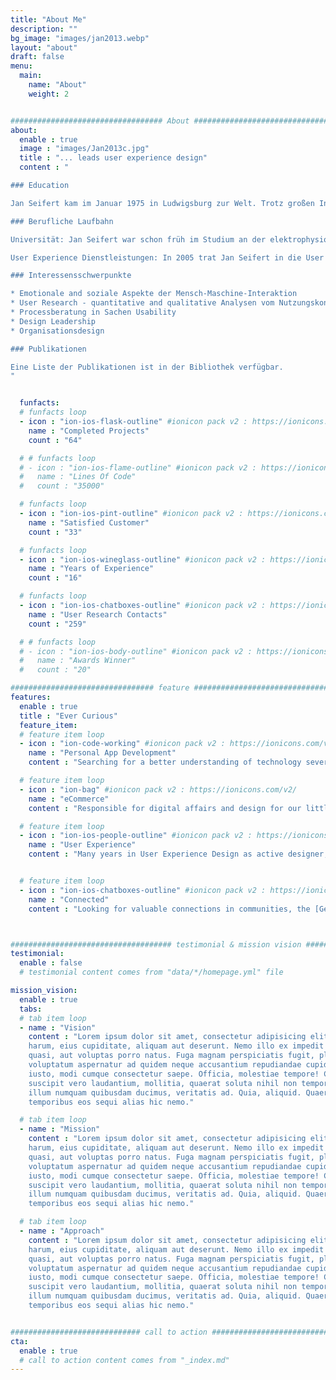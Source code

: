 ```yaml
---
title: "About Me"
description: ""
bg_image: "images/jan2013.webp"
layout: "about"
draft: false
menu:
  main:
    name: "About"
    weight: 2


################################## About #####################################
about:
  enable : true
  image : "images/Jan2013c.jpg"
  title : "... leads user experience design"
  content : "

### Education

Jan Seifert kam im Januar 1975 in Ludwigsburg zur Welt. Trotz großen Interesse an technischen Dingen wollte er sich intensiver mit dem Menschen auseinandersetzen und  studierte zwischen 1995 und 2001 Psychologie in Trier. In der Zeit 1996 engagierte er sich im dortigen EEG-Labor und folgte seiner Faszination für die Verknüpfung von Gehirn und Geist. Der Abschluss in Psychologie folgte 2001 an der Universität Trier (Thema: Negatives Priming unter emotionalen Rahmenbedingungen).

### Berufliche Laufbahn

Universität: Jan Seifert war schon früh im Studium an der elektrophysiologischen Forschung beteiligt. Nach dem Studium promovierte er von 2002-2005 im EEG-Labor der Universität Trier, unter anderem unterstützt durch die DFG und Landesgraduiertenförderung an der Universität Trier. Sein Forschungsinteresse galt hauptsächlich den emotionalen und motivationalen Rahmenbedingungen von Aufmerksamkeitspozessen, sowie empirisch-methodischen Themen. 2005 beendete er erfolgreich seine Promotion.

User Experience Dienstleistungen: In 2005 trat Jan Seifert in die User Interface Design GmbH (UID) ein - einem der weltgrößten User Experience Dienstleister. Seitdem unterstützte er zahlreiche Unternehmen bei Entwurf und Umsetzung interaktiver Produkte. Durch diese Tätigkeiten ist er mit den verschiedensten Branchen und Technologien vertraut.

### Interessensschwerpunkte

* Emotionale and soziale Aspekte der Mensch-Maschine-Interaktion
* User Research - quantitative and qualitative Analysen vom Nutzungskontext bis zur abschließenden Produktbewertung
* Processberatung in Sachen Usability
* Design Leadership
* Organisationsdesign

### Publikationen

Eine Liste der Publikationen ist in der Bibliothek verfügbar.
"


  funfacts:
  # funfacts loop
  - icon : "ion-ios-flask-outline" #ionicon pack v2 : https://ionicons.com/v2/
    name : "Completed Projects"
    count : "64"

  # # funfacts loop
  # - icon : "ion-ios-flame-outline" #ionicon pack v2 : https://ionicons.com/v2/
  #   name : "Lines Of Code"
  #   count : "35000"

  # funfacts loop
  - icon : "ion-ios-pint-outline" #ionicon pack v2 : https://ionicons.com/v2/
    name : "Satisfied Customer"
    count : "33"

  # funfacts loop
  - icon : "ion-ios-wineglass-outline" #ionicon pack v2 : https://ionicons.com/v2/
    name : "Years of Experience"
    count : "16"

  # funfacts loop
  - icon : "ion-ios-chatboxes-outline" #ionicon pack v2 : https://ionicons.com/v2/
    name : "User Research Contacts"
    count : "259"

  # # funfacts loop
  # - icon : "ion-ios-body-outline" #ionicon pack v2 : https://ionicons.com/v2/
  #   name : "Awards Winner"
  #   count : "20"

################################ feature #####################################
features:
  enable : true
  title : "Ever Curious"
  feature_item:
  # feature item loop
  - icon : "ion-code-working" #ionicon pack v2 : https://ionicons.com/v2/
    name : "Personal App Development"
    content : "Searching for a better understanding of technology several projects keep me busy in my own time using [R](www.r-project.org) and [.NET Blazor](https://dotnet.microsoft.com/apps/aspnet/web-apps/blazor)."

  # feature item loop
  - icon : "ion-bag" #ionicon pack v2 : https://ionicons.com/v2/
    name : "eCommerce"
    content : "Responsible for digital affairs and design for our little family business at [Ankes Keksgenuss](https://keksgenuss.de)."

  # feature item loop
  - icon : "ion-ios-people-outline" #ionicon pack v2 : https://ionicons.com/v2/
    name : "User Experience"
    content : "Many years in User Experience Design as active designer, researcher, project and team lead."


  # feature item loop
  - icon : "ion-ios-chatboxes-outline" #ionicon pack v2 : https://ionicons.com/v2/
    name : "Connected"
    content : "Looking for valuable connections in communities, the [German UPA chapter](https://www.germanupa.de/), conferences and talks."



#################################### testimonial & mission vision #######################################
testimonial:
  enable : false
  # testimonial content comes from "data/*/homepage.yml" file

mission_vision:
  enable : true
  tabs:
  # tab item loop
  - name : "Vision"
    content : "Lorem ipsum dolor sit amet, consectetur adipisicing elit. Inventore nobis ducimus facere repellat
    harum, eius cupiditate, aliquam aut deserunt. Nemo illo ex impedit autem quod nobis architecto, velit
    quasi, aut voluptas porro natus. Fuga magnam perspiciatis fugit, placeat possimus officia non ducimus
    voluptatum aspernatur ad quidem neque accusantium repudiandae cupiditate nobis corporis, cum facere
    iusto, modi cumque consectetur saepe. Officia, molestiae tempore! Consequatur ipsa consequuntur saepe
    suscipit vero laudantium, mollitia, quaerat soluta nihil non tempore, quos dignissimos quasi ab officiis
    illum numquam quibusdam ducimus, veritatis ad. Quia, aliquid. Quaerat quos ducimus ipsam amet minus
    temporibus eos sequi alias hic nemo."

  # tab item loop
  - name : "Mission"
    content : "Lorem ipsum dolor sit amet, consectetur adipisicing elit. Inventore nobis ducimus facere repellat
    harum, eius cupiditate, aliquam aut deserunt. Nemo illo ex impedit autem quod nobis architecto, velit
    quasi, aut voluptas porro natus. Fuga magnam perspiciatis fugit, placeat possimus officia non ducimus
    voluptatum aspernatur ad quidem neque accusantium repudiandae cupiditate nobis corporis, cum facere
    iusto, modi cumque consectetur saepe. Officia, molestiae tempore! Consequatur ipsa consequuntur saepe
    suscipit vero laudantium, mollitia, quaerat soluta nihil non tempore, quos dignissimos quasi ab officiis
    illum numquam quibusdam ducimus, veritatis ad. Quia, aliquid. Quaerat quos ducimus ipsam amet minus
    temporibus eos sequi alias hic nemo."

  # tab item loop
  - name : "Approach"
    content : "Lorem ipsum dolor sit amet, consectetur adipisicing elit. Inventore nobis ducimus facere repellat
    harum, eius cupiditate, aliquam aut deserunt. Nemo illo ex impedit autem quod nobis architecto, velit
    quasi, aut voluptas porro natus. Fuga magnam perspiciatis fugit, placeat possimus officia non ducimus
    voluptatum aspernatur ad quidem neque accusantium repudiandae cupiditate nobis corporis, cum facere
    iusto, modi cumque consectetur saepe. Officia, molestiae tempore! Consequatur ipsa consequuntur saepe
    suscipit vero laudantium, mollitia, quaerat soluta nihil non tempore, quos dignissimos quasi ab officiis
    illum numquam quibusdam ducimus, veritatis ad. Quia, aliquid. Quaerat quos ducimus ipsam amet minus
    temporibus eos sequi alias hic nemo."


############################# call to action #################################
cta:
  enable : true
  # call to action content comes from "_index.md"
---
```

